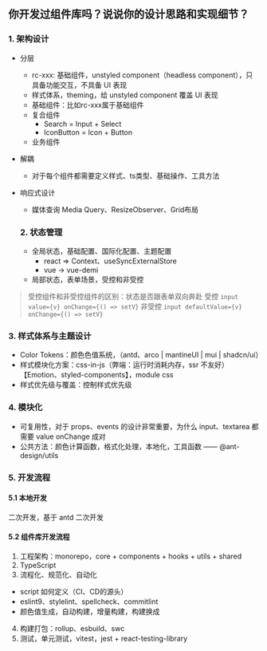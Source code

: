 ## 你开发过组件库吗？说说你的设计思路和实现细节？

### 1. 架构设计
- 分层
  - rc-xxx: 基础组件，unstyled component（headless component），只具备功能交互，不具备 UI 表现
  - 样式体系，theming，给 unstyled component 覆盖 UI 表现
  - 基础组件：比如rc-xxx属于基础组件
  - 复合组件
    - Search = Input + Select
    - IconButton = Icon + Button
  - 业务组件
- 解耦
  - 对于每个组件都需要定义样式、ts类型、基础操作、工具方法
- 响应式设计
  - 媒体查询 Media Query、ResizeObserver、Grid布局


  ### 2. 状态管理
  - 全局状态，基础配置、国际化配置、主题配置
    - react => Context、useSyncExternalStore
    - vue -> vue-demi
  - 局部状态，表单场景，受控和非受控

> 受控组件和非受控组件的区别：状态是否跟表单双向奔赴  受控 `input value={v} onChange={() => setV}` 非受控 `input defaultValue={v} onChange={() => setV}`

### 3. 样式体系与主题设计
- Color Tokens：颜色色值系统，（antd、arco | mantineUI | mui | shadcn/ui）
- 样式模块化方案：css-in-js（弊端：运行时消耗内存，ssr 不友好）【Emotion、styled-components】，module css
- 样式优先级与覆盖：控制样式优先级

### 4. 模块化
- 可复用性，对于 props、events 的设计非常重要，为什么 input、textarea 都需要 value onChange 成对
- 公共方法：颜色计算函数，格式化处理，本地化，工具函数 —— @ant-design/utils

### 5. 开发流程
#### 5.1 本地开发
二次开发，基于 antd 二次开发

#### 5.2 组件库开发流程
1. 工程架构：monorepo，core + components + hooks + utils + shared
2. TypeScript
3. 流程化、规范化、自动化
  - script 如何定义（CI、CD的源头）
  - eslint9、stylelint、spellcheck、commitlint
  - 颜色值生成，自动构建，增量构建，构建换成
4. 构建打包：rollup、esbuild、swc
5. 测试，单元测试，vitest，jest + react-testing-library